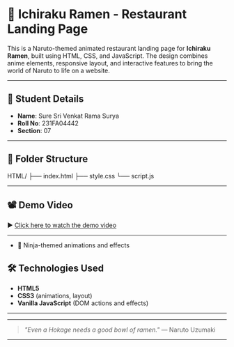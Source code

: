 
# 🍜 Ichiraku Ramen - Restaurant Landing Page

This is a Naruto-themed animated restaurant landing page for **Ichiraku Ramen**, built using HTML, CSS, and JavaScript. The design combines anime elements, responsive layout, and interactive features to bring the world of Naruto to life on a website.

---

## 📌 Student Details

- **Name**: Sure Sri Venkat Rama Surya  
- **Roll No**: 231FA04442  
- **Section**: 07  

---

## 📂 Folder Structure
HTML/
├── index.html
├── style.css
└── script.js

---

## 📽️ Demo Video

▶️ [Click here to watch the demo video](https://drive.google.com/file/d/17LEekTb5OQuSNphIPL41--hqN8rQYgpu/view?usp=sharing)

---
- 🌙 Ninja-themed animations and effects  

## 🛠️ Technologies Used
- **HTML5**  
- **CSS3** (animations, layout)  
- **Vanilla JavaScript** (DOM actions and effects)
---
---

> *"Even a Hokage needs a good bowl of ramen."* — Naruto Uzumaki

---
